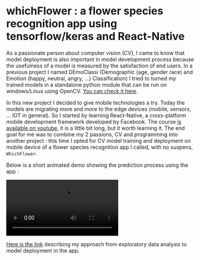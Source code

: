 # whichFlower : a flower species recognition app using tensorflow/keras and React-Native

As a passionate person about computer vision (CV), I came to know that model deployment is also important in model development process because the usefulness of a model is measured by the satisfaction of end users. In a previous project I named DEmoClassi (Demographic (age, gender race) and Emotion (happy, neutral, angry, ...) Classification) I tried to turned my trained models in a standalone python module that can be run on windows/Linux using OpenCV. [You can check it here](https://github.com/AlkaSaliss/DEmoClassi).

In this new project I decided to give mobile technologies a try. Today the models are migrating more and more to the edge devices (mobile, sensors, ... IOT in general). So I started by learning React-Native, a cross-platform mobile development framework developed by Facebook. The course [is available on youtube](https://www.youtube.com/playlist?list=PLhQjrBD2T382gdfveyad09Ierl_3Jh_wR), it is a little bit long, but it worth learning it.
The end goal for me was to combine my 2 passions, CV and programming into another project : this time I opted for CV model training and deployment on mobile device of a flower species recognition app I called, with no suspens,  `WhichFlower`.

Below is a short animated demo showing the prediction process using the app : 

<video controls loop>
  <source src="docs/images/demo.mp4" type="video/mp4">
  <source src="docs/images/demo.ogg" type="video/ogg">
  Your browser does not support the video tag.
</video>

[Here is the link](https://alkasaliss.github.io/whichFlower/) describing my approach from exploratory data analysis to model deployment in the app.
